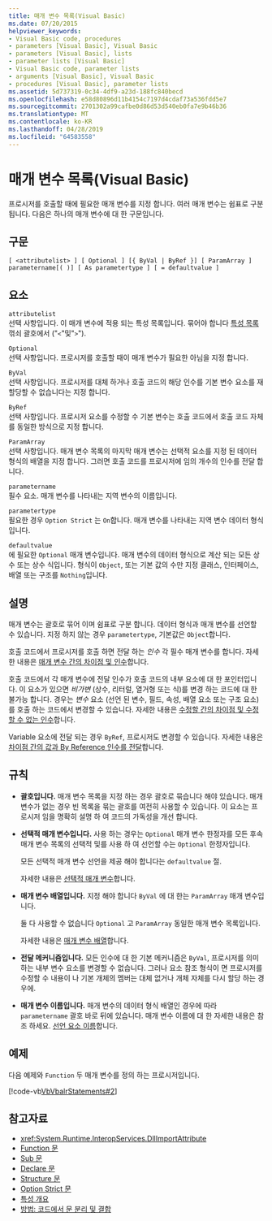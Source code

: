 ```yaml
---
title: 매개 변수 목록(Visual Basic)
ms.date: 07/20/2015
helpviewer_keywords:
- Visual Basic code, procedures
- parameters [Visual Basic], Visual Basic
- parameters [Visual Basic], lists
- parameter lists [Visual Basic]
- Visual Basic code, parameter lists
- arguments [Visual Basic], Visual Basic
- procedures [Visual Basic], parameter lists
ms.assetid: 5d737319-0c34-4df9-a23d-188fc840becd
ms.openlocfilehash: e58d80896d11b4154c7197d4cdaf73a536fdd5e7
ms.sourcegitcommit: 2701302a99cafbe0d86d53d540eb0fa7e9b46b36
ms.translationtype: MT
ms.contentlocale: ko-KR
ms.lasthandoff: 04/28/2019
ms.locfileid: "64583558"
---
```

# <a name="parameter-list-visual-basic"></a>매개 변수 목록(Visual Basic)
프로시저를 호출할 때에 필요한 매개 변수를 지정 합니다. 여러 매개 변수는 쉼표로 구분 됩니다. 다음은 하나의 매개 변수에 대 한 구문입니다.  
  
## <a name="syntax"></a>구문  
  
```  
[ <attributelist> ] [ Optional ] [{ ByVal | ByRef }] [ ParamArray ]   
parametername[( )] [ As parametertype ] [ = defaultvalue ]  
```  
  
## <a name="parts"></a>요소  
 `attributelist`  
 선택 사항입니다. 이 매개 변수에 적용 되는 특성 목록입니다. 묶어야 합니다 [특성 목록](../../../visual-basic/language-reference/statements/attribute-list.md) 꺾쇠 괄호에서 ("`<`"및"`>`").  
  
 `Optional`  
 선택 사항입니다. 프로시저를 호출할 때이 매개 변수가 필요한 아님을 지정 합니다.  
  
 `ByVal`  
 선택 사항입니다. 프로시저를 대체 하거나 호출 코드의 해당 인수를 기본 변수 요소를 재할당할 수 없습니다는 지정 합니다.  
  
 `ByRef`  
 선택 사항입니다. 프로시저 요소를 수정할 수 기본 변수는 호출 코드에서 호출 코드 자체를 동일한 방식으로 지정 합니다.  
  
 `ParamArray`  
 선택 사항입니다. 매개 변수 목록의 마지막 매개 변수는 선택적 요소를 지정 된 데이터 형식의 배열을 지정 합니다. 그러면 호출 코드를 프로시저에 임의 개수의 인수를 전달 합니다.  
  
 `parametername`  
 필수 요소. 매개 변수를 나타내는 지역 변수의 이름입니다.  
  
 `parametertype`  
 필요한 경우 `Option Strict` 는 `On`합니다. 매개 변수를 나타내는 지역 변수 데이터 형식입니다.  
  
 `defaultvalue`  
 에 필요한 `Optional` 매개 변수입니다. 매개 변수의 데이터 형식으로 계산 되는 모든 상수 또는 상수 식입니다. 형식이 `Object`, 또는 기본 값의 수만 지정 클래스, 인터페이스, 배열 또는 구조를 `Nothing`입니다.  
  
## <a name="remarks"></a>설명  
 매개 변수는 괄호로 묶어 이며 쉼표로 구분 합니다. 데이터 형식과 매개 변수를 선언할 수 있습니다. 지정 하지 않는 경우 `parametertype`, 기본값은 `Object`합니다.  
  
 호출 코드에서 프로시저를 호출 하면 전달 하는 *인수* 각 필수 매개 변수를 합니다. 자세한 내용은 [매개 변수 간의 차이점 및 인수](../../../visual-basic/programming-guide/language-features/procedures/differences-between-parameters-and-arguments.md)합니다.  
  
 호출 코드에서 각 매개 변수에 전달 인수가 호출 코드의 내부 요소에 대 한 포인터입니다. 이 요소가 있으면 *비가변* (상수, 리터럴, 열거형 또는 식)를 변경 하는 코드에 대 한 불가능 합니다. 경우는 *변수* 요소 (선언 된 변수, 필드, 속성, 배열 요소 또는 구조 요소)를 호출 하는 코드에서 변경할 수 있습니다. 자세한 내용은 [수정할 간의 차이점 및 수정할 수 없는 인수](../../../visual-basic/programming-guide/language-features/procedures/differences-between-modifiable-and-nonmodifiable-arguments.md)합니다.  
  
 Variable 요소에 전달 되는 경우 `ByRef`, 프로시저도 변경할 수 있습니다. 자세한 내용은 [차이점 간의 값과 By Reference 인수를 전달](../../../visual-basic/programming-guide/language-features/procedures/differences-between-passing-an-argument-by-value-and-by-reference.md)합니다.  
  
## <a name="rules"></a>규칙  
  
- **괄호입니다.** 매개 변수 목록을 지정 하는 경우 괄호로 묶습니다 해야 있습니다. 매개 변수가 없는 경우 빈 목록을 묶는 괄호를 여전히 사용할 수 있습니다. 이 요소는 프로시저 임을 명확히 설명 하 여 코드의 가독성을 개선 합니다.  
  
- **선택적 매개 변수입니다.** 사용 하는 경우는 `Optional` 매개 변수 한정자를 모든 후속 매개 변수 목록의 선택적 및를 사용 하 여 선언할 수는 `Optional` 한정자입니다.  
  
     모든 선택적 매개 변수 선언을 제공 해야 합니다는 `defaultvalue` 절.  
  
     자세한 내용은 [선택적 매개 변수](../../../visual-basic/programming-guide/language-features/procedures/optional-parameters.md)합니다.  
  
- **매개 변수 배열입니다.** 지정 해야 합니다 `ByVal` 에 대 한는 `ParamArray` 매개 변수입니다.  
  
     둘 다 사용할 수 없습니다 `Optional` 고 `ParamArray` 동일한 매개 변수 목록입니다.  
  
     자세한 내용은 [매개 변수 배열](../../../visual-basic/programming-guide/language-features/procedures/parameter-arrays.md)합니다.  
  
- **전달 메커니즘입니다.** 모든 인수에 대 한 기본 메커니즘은 `ByVal`, 프로시저를 의미 하는 내부 변수 요소를 변경할 수 없습니다. 그러나 요소 참조 형식이 면 프로시저를 수정할 수 내용이 나 기본 개체의 멤버는 대체 없거나 개체 자체를 다시 할당 하는 경우에.  
  
- **매개 변수 이름입니다.** 매개 변수의 데이터 형식 배열인 경우에 따라 `parametername` 괄호 바로 뒤에 있습니다. 매개 변수 이름에 대 한 자세한 내용은 참조 하세요. [선언 요소 이름](../../../visual-basic/programming-guide/language-features/declared-elements/declared-element-names.md)합니다.  
  
## <a name="example"></a>예제  
 다음 예제와 `Function` 두 매개 변수를 정의 하는 프로시저입니다.  
  
 [!code-vb[VbVbalrStatements#2](~/samples/snippets/visualbasic/VS_Snippets_VBCSharp/VbVbalrStatements/VB/Class1.vb#2)]  
  
## <a name="see-also"></a>참고자료

- <xref:System.Runtime.InteropServices.DllImportAttribute>
- [Function 문](../../../visual-basic/language-reference/statements/function-statement.md)
- [Sub 문](../../../visual-basic/language-reference/statements/sub-statement.md)
- [Declare 문](../../../visual-basic/language-reference/statements/declare-statement.md)
- [Structure 문](../../../visual-basic/language-reference/statements/structure-statement.md)
- [Option Strict 문](../../../visual-basic/language-reference/statements/option-strict-statement.md)
- [특성 개요](../../../visual-basic/programming-guide/concepts/attributes/index.md)
- [방법: 코드에서 문 분리 및 결합](../../../visual-basic/programming-guide/program-structure/how-to-break-and-combine-statements-in-code.md)
